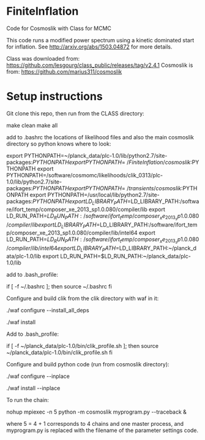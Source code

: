 FiniteInflation
===============

Code for Cosmoslik with Class for MCMC

This code runs a modified power spectrum using a kinetic dominated start for inflation. See http://arxiv.org/abs/1503.04872 for more details.

Class was downloaded from: https://github.com/lesgourg/class_public/releases/tag/v2.4.1
Cosmoslik is from: https://github.com/marius311/cosmoslik


Setup instructions
==================

Git clone this repo, then run from the CLASS directory:

make clean
make all 

add to .bashrc the locations of likelihood files and also the main cosmoslik directory so python knows where to look:

export PYTHONPATH=~/planck_data/plc-1.0/lib/python2.7/site-packages:$PYTHONPATH
export PYTHONPATH=~/FiniteInflation/cosmoslik:$PYTHONPATH
export PYTHONPATH=/software/cosmomc/likelihoods/clik_0313/plc-1.0/lib/python2.7/site-packages:$PYTHONPATH
export PYTHONPATH=~/transients/cosmoslik:$PYTHONPATH
export PYTHONPATH=/usr/local/lib/python2.7/site-packages:$PYTHONPATH
export LD_LIBRARY_PATH=$LD_LIBRARY_PATH:/software/ifort_temp/composer_xe_2013_sp1.0.080/compiler/lib
export LD_RUN_PATH=$LD_RUN_PATH:/software/ifort_temp/composer_xe_2013_sp1.0.080/compiler/lib
export LD_LIBRARY_PATH=$LD_LIBRARY_PATH:/software/ifort_temp/composer_xe_2013_sp1.0.080/compiler/lib/intel64
export LD_RUN_PATH=$LD_RUN_PATH:/software/ifort_temp/composer_xe_2013_sp1.0.080/compiler/lib/intel64
export LD_LIBRARY_PATH=$LD_LIBRARY_PATH:~/planck_data/plc-1.0/lib
export LD_RUN_PATH=$LD_RUN_PATH:~/planck_data/plc-1.0/lib


add to .bash_profile:

if [ -f ~/.bashrc ]; then
   source ~/.bashrc
fi

Configure and build clik from the clik directory with waf in it:

./waf configure --install_all_deps

./waf install

Add to .bash_profile:

if [ -f ~/planck_data/plc-1.0/bin/clik_profile.sh ]; then
source ~/planck_data/plc-1.0/bin/clik_profile.sh
fi

Configure and build python code (run from cosmoslik directory):

./waf configure --inplace

./waf install  --inplace

To run the chain:

nohup mpiexec -n 5 python -m cosmoslik myprogram.py --traceback &

where 5 = 4 + 1 corresponds to 4 chains and one master process, and myprogram.py is replaced with the filename of the parameter settings code.
